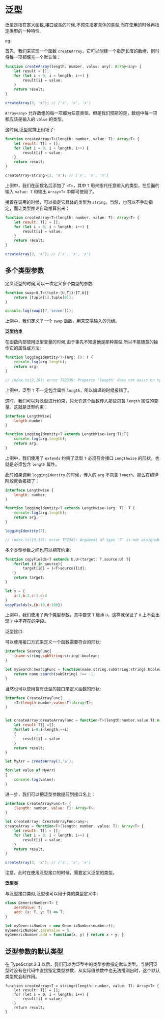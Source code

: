 # 泛型

泛型是指在定义函数,接口或类的时候,不预先指定具体的类型,而在使用的时候再指定类型的一种特性.

eg:

首先，我们来实现一个函数 `createArray`，它可以创建一个指定长度的数组，同时将每一项都填充一个默认值： 

```js
function createArray(length: number, value: any): Array<any> {
    let result = [];
    for (let i = 0; i < length; i++) {
        result[i] = value;
    }
    return result;
}

createArray(3, 'x'); // ['x', 'x', 'x']
```

`Array<any>` 允许数组的每一项都为任意类型。但是我们预期的是，数组中每一项都应该是输入的 `value` 的类型。 

这时候,泛型就排上用场了:

```js
function createArray<T>(length: number, value: T): Array<T> {
    let result: T[] = [];
    for (let i = 0; i < length; i++) {
        result[i] = value;
    }
    return result;
}

createArray<string>(3, 'x'); // ['x', 'x', 'x']
```

上例中，我们在函数名后添加了 `<T>`，其中 `T` 用来指代任意输入的类型，在后面的输入 `value: T` 和输出 `Array<T>` 中即可使用了。

接着在调用的时候，可以指定它具体的类型为 `string`。当然，也可以不手动指定，而让类型推论自动推算出来：

```js
function createArray<T>(length: number, value: T): Array<T> {
    let result: T[] = [];
    for (let i = 0; i < length; i++) {
        result[i] = value;
    }
    return result;
}

createArray(3, 'x'); // ['x', 'x', 'x']
```

## 多个类型参数

定义泛型的时候,可以一次定义多个类型的参数:

```js
function swap<U,T>(tuple:[U,T]):[T,U]{
    return [tuple[1],tuple[0]];
}

console.log(swap([7,'seven']));
```

上例中，我们定义了一个 `swap` 函数，用来交换输入的元组。 

**泛型约束**

在函数内部使用泛型变量的时候,由于事先不知道他是那种类型,所以不能随意的操作它的属性或方法:

```js
function loggingIdentity<T>(arg: T): T {
    console.log(arg.length);
    return arg;
}

// index.ts(2,19): error TS2339: Property 'length' does not exist on type 'T'.
```

上例中，泛型 `T` 不一定包含属性 `length`，所以编译的时候报错了。 

这时，我们可以对泛型进行约束，只允许这个函数传入那些包含 `length` 属性的变量。这就是泛型约束： 

```js
interface LengthWise{
    length:number
}

function LoggingIdentity<T extends LengthWise>(arg:T):T{
    console.log(arg.length);
    return arg;
}
```

上例中，我们使用了 `extends` 约束了泛型 `T` 必须符合接口 `Lengthwise` 的形状，也就是必须包含 `length` 属性。

此时如果调用 `loggingIdentity` 的时候，传入的 `arg` 不包含 `length`，那么在编译阶段就会报错了：

```js
interface Lengthwise {
    length: number;
}

function loggingIdentity<T extends Lengthwise>(arg: T): T {
    console.log(arg.length);
    return arg;
}

loggingIdentity(7);

// index.ts(10,17): error TS2345: Argument of type '7' is not assignable to parameter of type 'Lengthwise'.
```

多个类型参数之间也可以相互约束:

```js
function copyFields<T extends U,U>(target: T,source:U):T{
    for(let id in source){
        target[id] = (<T>source)[id];
    }
    return target;
}

let x = {
    a:1,b:2,c:3,d:4
}
copyFields(x,{b:10,d:100})
```

上例中，我们使用了两个类型参数，其中要求 `T` 继承 `U`，这样就保证了 `U` 上不会出现 `T` 中不存在的字段。 

泛型接口:

可以使用接口方式来定义一个函数需要符合的形状:

```js
interface SearcgFunc{
    (name:string,subString:string):boolean;
}

let mySearch:SearcgFunc = function(name:string,subString:string):boolean{
    return name.search(subString) !== -1;
}
```

当然也可以使用含有泛型的接口来定义函数的形状:

```js
interface CreateArrayFunc{
    <T>(length:number,value:T):Array<T>;
}


let createArray:CreateArrayFunc = function<T>(length:number,value:T):Array<T>{
    let result:T[] =[];
    for(let i=0;i<length;++i)
    {
        result[i] = value
    }
    return result;
}

let MyArr = createArray(3,'a');

for(let value of MyArr)
{
    console.log(value);
}
```

进一步，我们可以把泛型参数提前到接口名上： 

```js
interface CreateArrayFunc<T> {
    (length: number, value: T): Array<T>;
}

let createArray: CreateArrayFunc<any>;
createArray = function<T>(length: number, value: T): Array<T> {
    let result: T[] = [];
    for (let i = 0; i < length; i++) {
        result[i] = value;
    }
    return result;
}

createArray(3, 'x'); // ['x', 'x', 'x']
```

注意，此时在使用泛型接口的时候，需要定义泛型的类型。 

**泛型类**

与泛型接口类似,泛型也可以用于类的类型定义中:

```js
class GenericNumber<T> {
    zeroValue: T;
    add: (x: T, y: T) => T;
}

let myGenericNumber = new GenericNumber<number>();
myGenericNumber.zeroValue = 0;
myGenericNumber.add = function(x, y) { return x + y; };
```

## 泛型参数的默认类型

在 TypeScript 2.3 以后，我们可以为泛型中的类型参数指定默认类型。当使用泛型时没有在代码中直接指定类型参数，从实际值参数中也无法推测出时，这个默认类型就会起作用。

```
function createArray<T = string>(length: number, value: T): Array<T> {
    let result: T[] = [];
    for (let i = 0; i < length; i++) {
        result[i] = value;
    }
    return result;
}
```

